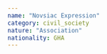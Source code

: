 ```yaml
---
name: "Novsiac Expression"
category: civil_society
nature: "Association"
nationality: GHA
---
```

    